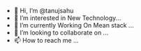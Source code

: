 - 👋 Hi, I’m @tanujsahu
- 👀 I’m interested in New Technology...
- 🌱 I’m currently Working On Mean stack ...
- 💞️ I’m looking to collaborate on ...
- 📫 How to reach me ...

<!---
tanujsahu/tanujsahu is a ✨ special ✨ repository because its `README.md` (this file) appears on your GitHub profile.
You can click the Preview link to take a look at your changes.
--->
